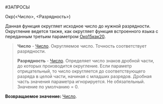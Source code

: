 #ЗАПРОСЫ 

Окр(<Число>, <Разрядность>)

Данная функция округляет исходное число до нужной разрядности. Округление ведется также, как округляет функция встроенного языка с переданным третьим параметром [Окр15как20](v8help://SyntaxHelperContext/objects/catalog2/catalog2088/RoundMode/properties/Round15as201545.html).

> **Число** - [Число](v8help://SyntaxHelperQueries/LitHum). Округляемое число. Точность соответствует разрядности.
> 
> **Разрядность** - [Число](v8help://SyntaxHelperQueries/LitHum). Определяет число знаков дробной части, до которых производится округление. Если параметр отрицательный, то число округляется до соответствующего разряда в целой части, начиная с младших разрядов. Дробная часть значения параметра игнорируется. Не обязательный. Значение по умолчанию = 0.

**Возвращаемое значение:** [Число](v8help://SyntaxHelperQueries/LitHum).
